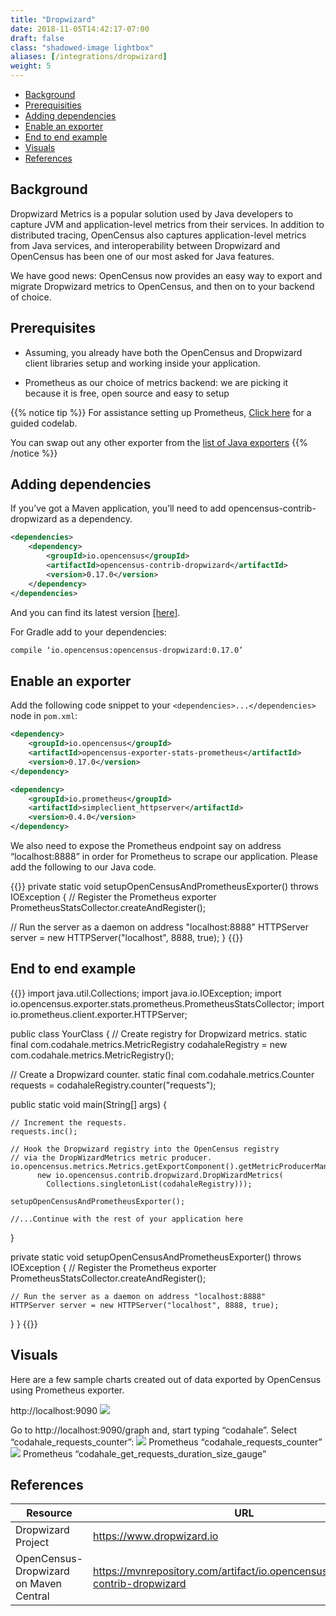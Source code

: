 ```yaml
---
title: "Dropwizard"
date: 2018-11-05T14:42:17-07:00
draft: false
class: "shadowed-image lightbox"
aliases: [/integrations/dropwizard]
weight: 5
---
```


- [Background](#background)
- [Prerequisities](#prerequisites)
- [Adding dependencies](#adding-dependencies)
- [Enable an exporter](#enable-an-exporter)
- [End to end example](#end-to-end-example)
- [Visuals](#visuals)
- [References](#references)

## Background
Dropwizard Metrics is a popular solution used by Java developers to capture JVM and application-level metrics from their services. In addition to distributed tracing, OpenCensus also captures application-level metrics from Java services, and interoperability between Dropwizard and OpenCensus has been one of our most asked for Java features. 

We have good news: OpenCensus now provides an easy way to export and migrate Dropwizard metrics to OpenCensus, and then on to your backend of choice.

## Prerequisites
- Assuming, you already have both the OpenCensus and Dropwizard client libraries setup and working inside your application.

- Prometheus as our choice of metrics backend: we are picking it because it is free, open source and easy to setup

{{% notice tip %}}
For assistance setting up Prometheus, [Click here](/codelabs/prometheus) for a guided codelab.

You can swap out any other exporter from the [list of Java exporters](/guides/exporters/supported-exporters/java)
{{% /notice %}}

## Adding dependencies
If you’ve got a Maven application, you’ll need to add opencensus-contrib-dropwizard as a dependency.

```xml
<dependencies>
    <dependency>
        <groupId>io.opencensus</groupId>
        <artifactId>opencensus-contrib-dropwizard</artifactId>                  
        <version>0.17.0</version>
    </dependency>
</dependencies>
```

And you can find its latest version [\[here\]](https://mvnrepository.com/artifact/io.opencensus/opencensus-contrib-dropwizard).

For Gradle add to your dependencies:
```xml
compile ‘io.opencensus:opencensus-dropwizard:0.17.0’
```

## Enable an exporter
Add the following code snippet to your `<dependencies>...</dependencies>` node in `pom.xml`:

```xml
<dependency>
    <groupId>io.opencensus</groupId>
    <artifactId>opencensus-exporter-stats-prometheus</artifactId>
    <version>0.17.0</version>
</dependency>

<dependency>
    <groupId>io.prometheus</groupId>
    <artifactId>simpleclient_httpserver</artifactId>
    <version>0.4.0</version>
</dependency>
```
We also need to expose the Prometheus endpoint say on address “localhost:8888” in order for Prometheus to scrape our application. Please add the following to our Java code.

{{<highlight java>}}
private static void setupOpenCensusAndPrometheusExporter() throws IOException {
  // Register the Prometheus exporter
  PrometheusStatsCollector.createAndRegister();

  // Run the server as a daemon on address "localhost:8888"
  HTTPServer server = new HTTPServer("localhost", 8888, true);
}
{{</highlight>}}

## End to end example

{{<highlight java>}}
import java.util.Collections;
import java.io.IOException;
import io.opencensus.exporter.stats.prometheus.PrometheusStatsCollector;
import io.prometheus.client.exporter.HTTPServer;

public class YourClass {
  // Create registry for Dropwizard metrics.
  static final com.codahale.metrics.MetricRegistry 
    codahaleRegistry = new com.codahale.metrics.MetricRegistry();

  // Create a Dropwizard counter.
  static final com.codahale.metrics.Counter 
     requests = codahaleRegistry.counter("requests");

  public static void main(String[] args) {

    // Increment the requests.
    requests.inc();

    // Hook the Dropwizard registry into the OpenCensus registry
    // via the DropWizardMetrics metric producer.
    io.opencensus.metrics.Metrics.getExportComponent().getMetricProducerManager().add(
          new io.opencensus.contrib.dropwizard.DropWizardMetrics(
            Collections.singletonList(codahaleRegistry)));
    
    setupOpenCensusAndPrometheusExporter();

    //...Continue with the rest of your application here
  }

  private static void setupOpenCensusAndPrometheusExporter() throws IOException {
    // Register the Prometheus exporter
    PrometheusStatsCollector.createAndRegister();

    // Run the server as a daemon on address "localhost:8888"
    HTTPServer server = new HTTPServer("localhost", 8888, true);
  }
}
{{</highlight>}}

## Visuals
Here are a few sample charts created out of data exported by OpenCensus using Prometheus exporter.

http://localhost:9090
![](/images/prometheus-graph.png)

Go to http://localhost:9090/graph and, start typing “codahale”. Select “codahale_requests_counter”:
![](/images/prometheus-counter-graph.png)
Prometheus “codahale_requests_counter”
![](/images/prometheus-gauge-graph.png)
Prometheus “codahale_get_requests_duration_size_gauge”

## References
Resource|URL
---|---
Dropwizard Project|https://www.dropwizard.io
OpenCensus-Dropwizard on Maven Central|https://mvnrepository.com/artifact/io.opencensus/opencensus-contrib-dropwizard

